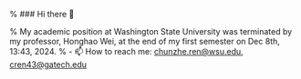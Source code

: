 
% ### Hi there 👋

% My academic position at Washington State University was terminated by my professor, Honghao Wei, at the end of my first semester on Dec 8th, 13:43, 2024. % - 📫 How to reach me: chunzhe.ren@wsu.edu, cren43@gatech.edu
